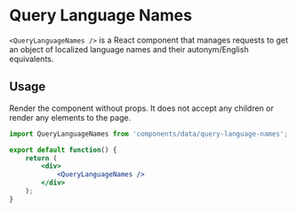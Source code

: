 Query Language Names
===========================

`<QueryLanguageNames />` is a React component that manages requests to get an object of localized language names and their autonym/English equivalents.


## Usage

Render the component without props. It does not accept any children or render any elements to the page.

```jsx
import QueryLanguageNames from 'components/data/query-language-names';

export default function() {
	return (
		<div>
			<QueryLanguageNames />
		</div>
	);
}
```
